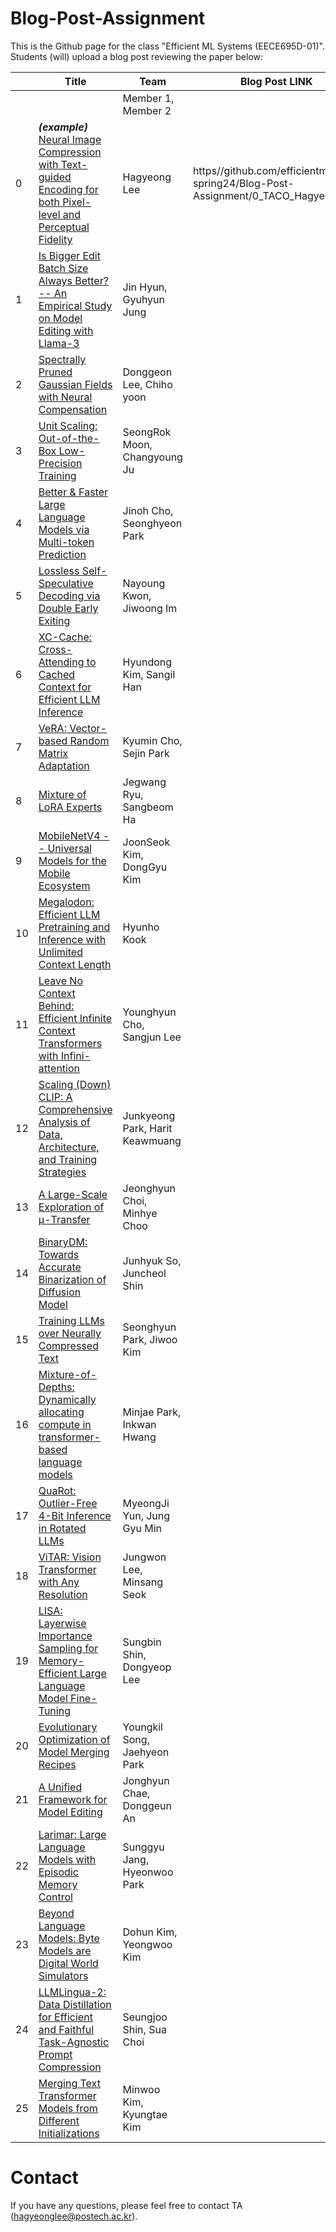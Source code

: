 # Blog-Post-Assignment

This is the Github page for the class "Efficient ML Systems (EECE695D-01)". Students (will) upload a blog post reviewing the paper below:

|  	| Title 	| Team 	| Blog Post LINK 	|
|---	|---	|---	|---	|
|  	|  	| Member 1, Member 2 	|  	|
| 0 	| **_(example)_** [Neural Image Compression with Text-guided Encoding for both Pixel-level and Perceptual Fidelity](https://arxiv.org/abs/2403.02944) 	| Hagyeong Lee 	| https//github.com/efficientml-spring24/Blog-Post-Assignment/0_TACO_HagyeongLee 	|
| 1 	| [Is Bigger Edit Batch Size Always Better? -- An Empirical Study on Model Editing with Llama-3         	](https//arxiv.org/abs/2405.00666) 	| Jin Hyun, Gyuhyun Jung 	|  	|
| 2 	| [Spectrally Pruned Gaussian Fields with Neural Compensation                          	](https//arxiv.org/pdf/2405.00676) 	| Donggeon Lee, Chiho yoon 	|  	|
| 3 	| [Unit Scaling: Out-of-the-Box Low-Precision Training                              	](https//arxiv.org/abs/2303.11257) 	| SeongRok Moon, Changyoung Ju 	|  	|
| 4 	| [Better & Faster Large Language Models via Multi-token Prediction                       	](https//arxiv.org/abs/2404.19737) 	| Jinoh Cho, Seonghyeon Park 	|  	|
| 5 	| [Lossless Self-Speculative Decoding via Double Early Exiting                          	](https//arxiv.org/abs/2404.18911) 	| Nayoung Kwon, Jiwoong Im 	|  	|
| 6 	| [XC-Cache: Cross-Attending to Cached Context for Efficient LLM Inference                    	](https//arxiv.org/abs/2404.15420) 	| Hyundong Kim, Sangil Han 	|  	|
| 7 	| [VeRA: Vector-based Random Matrix Adaptation                                  	](https//arxiv.org/abs/2310.11454) 	| Kyumin Cho, Sejin Park 	|  	|
| 8 	| [Mixture of LoRA Experts                                            	](https//arxiv.org/abs/2404.13628) 	| Jegwang Ryu, Sangbeom Ha 	|  	|
| 9 	| [MobileNetV4 -- Universal Models for the Mobile Ecosystem                           	](https//arxiv.org/abs/2404.10518) 	| JoonSeok Kim, DongGyu Kim 	|  	|
| 10 	| [Megalodon: Efficient LLM Pretraining and Inference with Unlimited Context Length               	](https//arxiv.org/pdf/2404.08801) 	| Hyunho Kook 	|  	|
| 11 	| [Leave No Context Behind: Efficient Infinite Context Transformers with Infini-attention            	](https//arxiv.org/abs/2404.07143) 	| Younghyun Cho, Sangjun Lee 	|  	|
| 12 	| [Scaling (Down) CLIP: A Comprehensive Analysis of Data, Architecture, and Training Strategies         	](https//arxiv.org/abs/2404.08197) 	| Junkyeong Park, Harit Keawmuang 	|  	|
| 13 	| [A Large-Scale Exploration of μ-Transfer                                    	](https//arxiv.org/abs/2404.05728) 	| Jeonghyun Choi, Minhye Choo 	|  	|
| 14 	| [BinaryDM: Towards Accurate Binarization of Diffusion Model                          	](https//arxiv.org/abs/2404.05662) 	| Junhyuk So, Juncheol Shin 	|  	|
| 15 	| [Training LLMs over Neurally Compressed Text                                  	](https//arxiv.org/abs/2404.03626) 	| Seonghyun Park, Jiwoo Kim 	|  	|
| 16 	| [Mixture-of-Depths: Dynamically allocating compute in transformer-based language models            	](https//arxiv.org/abs/2404.02258) 	| Minjae Park, Inkwan Hwang 	|  	|
| 17 	| [QuaRot: Outlier-Free 4-Bit Inference in Rotated LLMs                             	](https//arxiv.org/abs/2404.00456) 	| MyeongJi Yun, Jung Gyu Min 	|  	|
| 18 	| [ViTAR: Vision Transformer with Any Resolution                                 	](https//arxiv.org/abs/2403.18361) 	| Jungwon Lee, Minsang Seok 	|  	|
| 19 	| [LISA: Layerwise Importance Sampling for Memory-Efficient Large Language Model Fine-Tuning           	](https//arxiv.org/abs/2403.17919) 	| Sungbin Shin, Dongyeop Lee 	|  	|
| 20 	| [Evolutionary Optimization of Model Merging Recipes                              	](https//arxiv.org/abs/2403.13187) 	| Youngkil Song, Jaehyeon Park 	|  	|
| 21 	| [A Unified Framework for Model Editing                                     	](https//arxiv.org/abs/2403.14236) 	| Jonghyun Chae, Donggeun An 	|  	|
| 22 	| [Larimar: Large Language Models with Episodic Memory Control                          	](https//arxiv.org/abs/2403.11901) 	| Sunggyu Jang, Hyeonwoo Park 	|  	|
| 23 	| [Beyond Language Models: Byte Models are Digital World Simulators                       	](https//arxiv.org/abs/2402.19155) 	| Dohun Kim, Yeongwoo Kim 	|  	|
| 24 	| [LLMLingua-2: Data Distillation for Efficient and Faithful Task-Agnostic Prompt Compression          	](https//arxiv.org/abs/2403.12968) 	| Seungjoo Shin, Sua Choi 	|  	|
| 25 	| [Merging Text Transformer Models from Different Initializations                        	](https//arxiv.org/abs/2403.00986) 	| Minwoo Kim, Kyungtae Kim 	|  	|


# Contact
If you have any questions, please feel free to contact TA (hagyeonglee@postech.ac.kr).